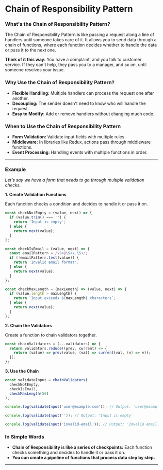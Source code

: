 # Chain of Responsibility Pattern

### **What's the Chain of Responsibility Pattern?**

The Chain of Responsibility Pattern is like passing a request along a line of handlers until someone takes care of it. It allows you to send data through a chain of functions, where each function decides whether to handle the data or pass it to the next one.

**Think of it this way:** You have a complaint, and you talk to customer service. If they can't help, they pass you to a manager, and so on, until someone resolves your issue.


### **Why Use the Chain of Responsibility Pattern?**

- **Flexible Handling:** Multiple handlers can process the request one after another.
- **Decoupling:** The sender doesn't need to know who will handle the request.
- **Easy to Modify:** Add or remove handlers without changing much code.

### **When to Use the Chain of Responsibility Pattern**

- **Form Validation:** Validate input fields with multiple rules.
- **Middleware:** In libraries like Redux, actions pass through middleware functions.
- **Event Processing:** Handling events with multiple functions in order.

---

### **Example**

*Let's say we have a form that needs to go through multiple validation checks.*

**1. Create Validation Functions**

Each function checks a condition and decides to handle it or pass it on.

```javascript
const checkNotEmpty = (value, next) => {
  if (value.trim() === '') {
    return 'Input is empty';
  } else {
    return next(value);
  }
};

const checkIsEmail = (value, next) => {
  const emailPattern = /\S+@\S+\.\S+/;
  if (!emailPattern.test(value)) {
    return 'Invalid email format';
  } else {
    return next(value);
  }
};

const checkMaxLength = (maxLength) => (value, next) => {
  if (value.length > maxLength) {
    return `Input exceeds ${maxLength} characters`;
  } else {
    return next(value);
  }
};
```

**2. Chain the Validators**

Create a function to chain validators together.

```javascript
const chainValidators = (...validators) => {
  return validators.reduce((prev, current) => {
    return (value) => prev(value, (val) => current(val, (v) => v));
  });
};
```

**3. Use the Chain**

```javascript
const validateInput = chainValidators(
  checkNotEmpty,
  checkIsEmail,
  checkMaxLength(50)
);

console.log(validateInput('user@example.com')); // Output: 'user@example.com'

console.log(validateInput('')); // Output: 'Input is empty'

console.log(validateInput('invalid-email')); // Output: 'Invalid email format'
```



### **In Simple Words**

- **Chain of Responsibility is like a series of checkpoints:** Each function checks something and decides to handle it or pass it on.
- **You can create a pipeline of functions that process data step by step.**

---

